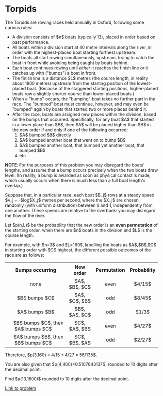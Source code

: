 # Torpids

The Torpids are rowing races held annually in Oxford, following some curious rules:

<ul><li>
A division consists of $n$ boats (typically 13), placed in order based on past performance.
</li><li>
All boats within a division start at 40 metre intervals along the river, in order with the highest-placed boat starting furthest upstream.
</li><li>
The boats all start rowing simultaneously, upstream, trying to catch the boat in front while avoiding being caught by boats behind.
</li><li>
Each boat continues rowing until <em>either</em> it reaches the finish line <em>or</em> it catches up with ("bumps") a boat in front.
</li><li>
The finish line is a distance $L$ metres (the course length, in reality about 1800 metres) upstream from the starting position of the lowest-placed boat. (Because of the staggered starting positions, higher-placed boats row a slightly shorter course than lower-placed boats.)
</li><li>
When a "bump" occurs, the "bumping" boat takes no further part in the race. The "bumped" boat must continue, however, and may even be "bumped" again by boats that started two or more places behind it.
</li><li>
After the race, boats are assigned new places within the division, based on the bumps that occurred. Specifically, for any boat $A$ that started in a lower place than $B$, then $A$ will be placed higher than $B$ in the new order if and only if one of the following occurred:
  <ol><li> $A$ bumped $B$ directly </li>
  <li> $A$ bumped another boat that went on to bump $B$ </li>
  <li> $A$ bumped another boat, that bumped yet another boat, that bumped $B$ </li>
  <li> etc </li></ol></li></ul><b>NOTE</b>: For the purposes of this problem you may disregard the boats' lengths, and assume that a bump occurs precisely when the two boats draw level. (In reality, a bump is awarded as soon as physical contact is made, which usually occurs when there is much less than a full boat length's overlap.)

<p>
Suppose that, in a particular race, each boat $B_j$ rows at a steady speed $v_j = -$log$X_j$ metres per second, where the $X_j$ are chosen randomly (with uniform distribution) between 0 and 1, independently from one another. These speeds are relative to the riverbank: you may disregard the flow of the river.
</p>
<p>
Let $p(n,L)$ be the probability that the new order is an <b>even permutation</b> of the starting order, when there are $n$ boats in the division and $L$ is the course length.
</p>
<p>
For example, with $n=3$ and $L=160$, labelling the boats as $A$,$B$,$C$ in starting order with $C$ highest, the different possible outcomes of the race are as follows:
</p>
<table cellspacing="15" align="center"><tr><th> Bumps occurring </th>
  <th> New order </th>
  <th> Permutation </th>
  <th> Probability </th>
 </tr><tr align="center"><td> none </td>
  <td> $A$, $B$, $C$ </td>
  <td> even </td>
  <td> $4/15$ </td>
 </tr><tr align="center"><td> $B$ bumps $C$ </td>
  <td> $A$, $C$, $B$ </td>
  <td> odd </td>
  <td> $8/45$ </td>
 </tr><tr align="center"><td> $A$ bumps $B$ </td>
  <td> $B$, $A$, $C$ </td>
  <td> odd </td>
  <td> $1/3$ </td>
 </tr><tr align="center"><td>     $B$ bumps $C$, then $A$ bumps $C$     </td>
  <td> $C$, $A$, $B$ </td>
  <td> even </td>
  <td> $4/27$ </td>
 </tr><tr align="center"><td>     $A$ bumps $B$, then $B$ bumps $C$     </td>
  <td> $C$, $B$, $A$ </td>
  <td> odd </td>
  <td> $2/27$ </td>
 </tr></table><p>
Therefore, $p(3,160) = 4/15 + 4/27 = 56/135$.
</p>
<p>
You are also given that $p(4,400)=0.5107843137$, rounded to 10 digits after the decimal point.
</p>
<p>
Find $p(13,1800)$ rounded to 10 digits after the decimal point.
</p>

[Link to problem](https://projecteuler.net/problem=597)

